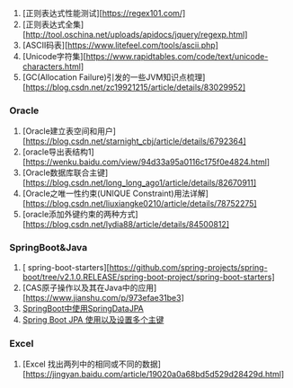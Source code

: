 1. [正则表达式性能测试][https://regex101.com/]
2. [正则表达式全集][http://tool.oschina.net/uploads/apidocs/jquery/regexp.html]
3. [ASCII码表][https://www.litefeel.com/tools/ascii.php]
4. [Unicode字符集][https://www.rapidtables.com/code/text/unicode-characters.html]
5. [GC(Allocation Failure)引发的一些JVM知识点梳理][https://blog.csdn.net/zc19921215/article/details/83029952]



### Oracle

1. [Oracle建立表空间和用户][https://blog.csdn.net/starnight_cbj/article/details/6792364]
2. [oracle导出表结构1][https://wenku.baidu.com/view/94d33a95a0116c175f0e4824.html]
3. [Oracle数据库联合主键][https://blog.csdn.net/long_long_ago1/article/details/82670911]
4. [Oracle之唯一性约束(UNIQUE Constraint)用法详解][https://blog.csdn.net/liuxiangke0210/article/details/78752275]
5. [oracle添加外键约束的两种方式][https://blog.csdn.net/lydia88/article/details/84500812]



### SpringBoot&Java

1. [ spring-boot-starters][https://github.com/spring-projects/spring-boot/tree/v2.1.0.RELEASE/spring-boot-project/spring-boot-starters]
2. [CAS原子操作以及其在Java中的应用][https://www.jianshu.com/p/973efae31be3]
3. [SpringBoot中使用SpringDataJPA](https://www.cnblogs.com/wadmwz/p/10313495.html)
4. [Spring Boot JPA 使用以及设置多个主键](https://blog.csdn.net/xx326664162/article/details/80053719)



### Excel

1. [Excel 找出两列中的相同或不同的数据][https://jingyan.baidu.com/article/19020a0a68bd5d529d28429d.html]